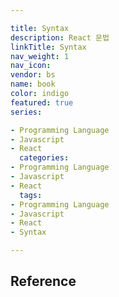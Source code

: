 ```yaml
---

title: Syntax
description: React 문법
linkTitle: Syntax
nav_weight: 1
nav_icon:
vendor: bs
name: book
color: indigo
featured: true
series:

- Programming Language
- Javascript
- React
  categories:
- Programming Language
- Javascript
- React
  tags:
- Programming Language
- Javascript
- React
- Syntax

---
```


## Reference

